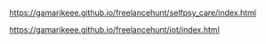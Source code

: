 https://gamarjkeee.github.io/freelancehunt/selfpsy_care/index.html

https://gamarjkeee.github.io/freelancehunt/iot/index.html
